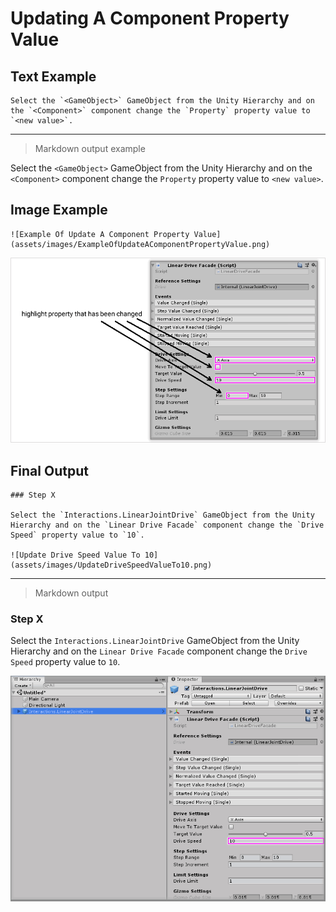 # Updating A Component Property Value

## Text Example

```
Select the `<GameObject>` GameObject from the Unity Hierarchy and on the `<Component>` component change the `Property` property value to `<new value>`.
```

---

> Markdown output example

Select the `<GameObject>` GameObject from the Unity Hierarchy and on the `<Component>` component change the `Property` property value to `<new value>`.

## Image Example

```
![Example Of Update A Component Property Value](assets/images/ExampleOfUpdateAComponentPropertyValue.png)
```

![Example Of Update A Component Property Value](assets/images/ExampleOfUpdateAComponentPropertyValue.png)

## Final Output

```
### Step X

Select the `Interactions.LinearJointDrive` GameObject from the Unity Hierarchy and on the `Linear Drive Facade` component change the `Drive Speed` property value to `10`.

![Update Drive Speed Value To 10](assets/images/UpdateDriveSpeedValueTo10.png)
```

---

> Markdown output

### Step X

Select the `Interactions.LinearJointDrive` GameObject from the Unity Hierarchy and on the `Linear Drive Facade` component change the `Drive Speed` property value to `10`.

![Update Drive Speed Value To 10](assets/images/UpdateDriveSpeedValueTo10.png)